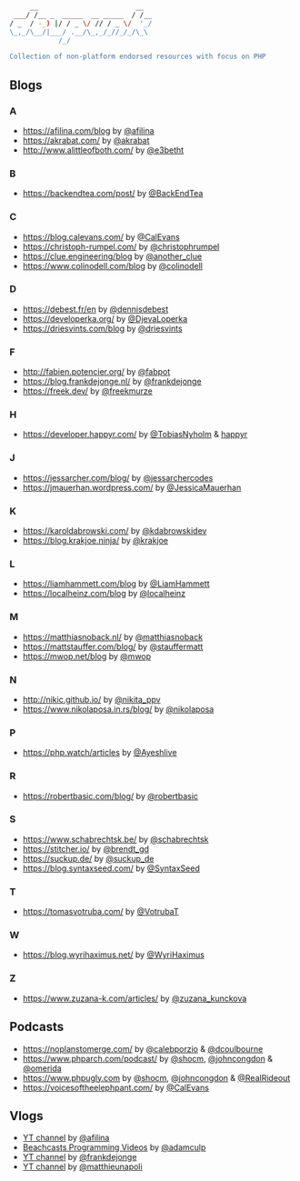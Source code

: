 
```sh                                      

     __                        __  
 ___/ /__ _  _____  __ _____  / /__
/ _  / -_) |/ / _ \/ // / _ \/  '_/
\_,_/\__/|___/ .__/\_,_/_//_/_/\_\ 
            /_/                    

Collection of non-platform endorsed resources with focus on PHP
```

## Blogs

### A
* https://afilina.com/blog by [@afilina](https://twitter.com/afilina)
* https://akrabat.com/ by [@akrabat](https://twitter.com/akrabat)
* http://www.alittleofboth.com/ by [@e3betht](https://twitter.com/e3betht)


### B
* https://backendtea.com/post/ by [@BackEndTea](https://twitter.com/BackEndTea)


### C
* https://blog.calevans.com/ by [@CalEvans](https://twitter.com/CalEvans)
* https://christoph-rumpel.com/ by [@christophrumpel](https://twitter.com/christophrumpel)
* https://clue.engineering/blog by [@another_clue](https://twitter.com/another_clue)
* https://www.colinodell.com/blog by [@colinodell](https://twitter.com/colinodell)


### D
* https://debest.fr/en by [@dennisdebest](https://twitter.com/dennisdebest)
* https://developerka.org/ by [@DjevaLoperka](https://twitter.com/DjevaLoperka)
* https://driesvints.com/blog by [@driesvints](https://twitter.com/driesvints)


### F
* http://fabien.potencier.org/ by [@fabpot](https://twitter.com/fabpot)
* https://blog.frankdejonge.nl/ by [@frankdejonge](https://twitter.com/frankdejonge)
* https://freek.dev/ by [@freekmurze](https://twitter.com/freekmurze)


### H
* https://developer.happyr.com/ by [@TobiasNyholm](https://twitter.com/TobiasNyholm) & [happyr](https://github.com/happyr)


### J
* https://jessarcher.com/blog/ by [@jessarchercodes](https://twitter.com/jessarchercodes)
* https://jmauerhan.wordpress.com/ by [@JessicaMauerhan](https://twitter.com/JessicaMauerhan)


### K
* https://karoldabrowski.com/ by [@kdabrowskidev](https://twitter.com/kdabrowskidev)
* https://blog.krakjoe.ninja/ by [@krakjoe](https://twitter.com/krakjoe)


### L
* https://liamhammett.com/blog by [@LiamHammett](https://twitter.com/LiamHammett)
* https://localheinz.com/blog by [@localheinz](https://twitter.com/localheinz)


### M
* https://matthiasnoback.nl/ by [@matthiasnoback](https://twitter.com/matthiasnoback)
* https://mattstauffer.com/blog/ by [@stauffermatt](https://twitter.com/stauffermatt)
* https://mwop.net/blog by [@mwop](https://twitter.com/mwop)


### N
* http://nikic.github.io/ by [@nikita_ppv](https://twitter.com/nikita_ppv)
* https://www.nikolaposa.in.rs/blog/ by [@nikolaposa](https://twitter.com/nikolaposa)


### P
* https://php.watch/articles by [@Ayeshlive](https://twitter.com/Ayeshlive)


### R
* https://robertbasic.com/blog/ by [@robertbasic](https://twitter.com/robertbasic)


### S
* https://www.schabrechtsk.be/ by [@schabrechtsk](https://twitter.com/schabrechtsk)
* https://stitcher.io/ by [@brendt_gd](https://twitter.com/brendt_gd)
* https://suckup.de/ by [@suckup_de](https://twitter.com/suckup_de)
* https://blog.syntaxseed.com/ by [@SyntaxSeed](https://twitter.com/SyntaxSeed)


### T
* https://tomasvotruba.com/ by [@VotrubaT](https://twitter.com/VotrubaT)


### W
* https://blog.wyrihaximus.net/ by [@WyriHaximus](https://twitter.com/WyriHaximus)


### Z
* https://www.zuzana-k.com/articles/ by [@zuzana_kunckova](https://twitter.com/zuzana_kunckova)


## Podcasts

* https://noplanstomerge.com/ by [@calebporzio](https://twitter.com/calebporzio) & [@dcoulbourne](https://twitter.com/dcoulbourne)
* https://www.phparch.com/podcast/ by [@shocm](https://twitter.com/shocm), [@johncongdon](https://twitter.com/johncongdon) & [@omerida](https://twitter.com/omerida)
* https://www.phpugly.com by [@shocm](https://twitter.com/shocm), [@johncongdon](https://twitter.com/johncongdon) & [@RealRideout](https://twitter.com/RealRideout)
* https://voicesoftheelephpant.com/ by [@CalEvans](https://twitter.com/CalEvans)


## Vlogs

* [YT channel](https://www.youtube.com/c/AnnaFilina) by [@afilina](https://twitter.com/afilina)
* [Beachcasts Programming Videos](https://www.youtube.com/c/Beachcasts) by [@adamculp](https://twitter.com/adamculp)
* [YT channel](https://www.youtube.com/channel/UCKdi49pmY7GkNujTSqRTGNA) by [@frankdejonge](https://twitter.com/frankdejonge)
* [YT channel](https://www.youtube.com/channel/UCJk94lia4VROQWTI_iPpEXw) by [@matthieunapoli](https://twitter.com/matthieunapoli)
